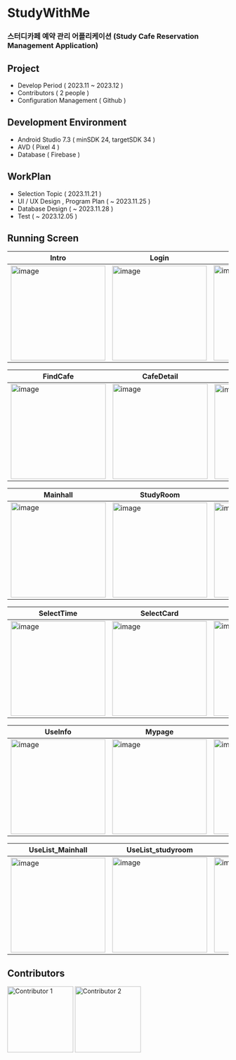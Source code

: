# StudyWithMe

### 스터디카페 예약 관리 어플리케이션 (Study Cafe Reservation Management Application)

## Project
- Develop Period ( 2023.11 ~ 2023.12 )
- Contributors ( 2 people )
- Configuration Management ( Github )

## Development Environment
- Android Studio 7.3 ( minSDK 24, targetSDK 34 )
- AVD ( Pixel 4 )
- Database ( Firebase )

## WorkPlan
- Selection Topic ( 2023.11.21 )
- UI / UX Design , Program Plan ( ~ 2023.11.25 )
- Database Design ( ~ 2023.11.28 )
- Test ( ~ 2023.12.05 )

## Running Screen
| Intro             | Login             | Main            |
|-------------------------|-------------------------|-------------------------|
| <img width="215" alt="image" src="https://github.com/Seong-A/StudyWithMe/assets/83965377/97bdefe2-ad29-419d-8915-fb607a5fc654"> | <img width="215" alt="image" src="https://github.com/Seong-A/StudyWithMe/assets/83965377/5344b965-f67e-47d2-8d59-0f1c5efa441d"> | <img width="216" alt="image" src="https://github.com/Seong-A/StudyWithMe/assets/83965377/50b7c189-04db-49ab-8896-3c1f976cb2d7"> |

| FindCafe       | CafeDetail            | SelectRoom            |
|-------------------------|-------------------------|-------------------------|
| <img width="216" alt="image" src="https://github.com/Seong-A/StudyWithMe/assets/83965377/68462b25-1236-47a4-be1d-881eb67c5a4a"> | <img width="216" alt="image" src="https://github.com/Seong-A/StudyWithMe/assets/83965377/64aae330-ead3-42db-86c5-73dfbe253540"> | <img width="215" alt="image" src="https://github.com/Seong-A/StudyWithMe/assets/83965377/12deb75b-ab9f-491d-a85a-97bed79eebfc"> |

| Mainhall       | StudyRoom            | LockerRoom            |
|-------------------------|-------------------------|-------------------------|
| <img width="216" alt="image" src="https://github.com/Seong-A/StudyWithMe/assets/83965377/baf914c7-69db-4c52-8dcc-447ff3c2eac5"> | <img width="215" alt="image" src="https://github.com/Seong-A/StudyWithMe/assets/83965377/7e717a32-f5f2-4e05-9d27-749fc2a0f375"> | <img width="215" alt="image" src="https://github.com/Seong-A/StudyWithMe/assets/83965377/b44f5e74-524c-42a3-80b7-a3c9e80ebae2"> |

| SelectTime       | SelectCard            | PaymentList            |
|-------------------------|-------------------------|-------------------------|
| <img width="215" alt="image" src="https://github.com/Seong-A/StudyWithMe/assets/83965377/0387dd5b-6e82-4887-8259-9c3aecd95925"> | <img width="215" alt="image" src="https://github.com/Seong-A/StudyWithMe/assets/83965377/daee8a2f-727d-4730-b226-a4b142cfa97f"> | <img width="216" alt="image" src="https://github.com/Seong-A/StudyWithMe/assets/83965377/1d9bb027-5a63-422d-b10a-60b5b87798ad"> |

| UseInfo       | Mypage            | ModifyPassword            |
|-------------------------|-------------------------|-------------------------|
| <img width="215" alt="image" src="https://github.com/Seong-A/StudyWithMe/assets/83965377/b89b04b9-3329-4d50-a439-98087b102d57"> | <img width="215" alt="image" src="https://github.com/Seong-A/StudyWithMe/assets/83965377/944c2ada-25fb-49ee-883f-8c8b66960a67"> | <img width="215" alt="image" src="https://github.com/Seong-A/StudyWithMe/assets/83965377/c1aef587-60c6-4f19-8e84-cb126f428373"> |

| UseList_Mainhall       | UseList_studyroom            | UseList_Locker            |
|-------------------------|-------------------------|-------------------------|
| <img width="215" alt="image" src="https://github.com/Seong-A/StudyWithMe/assets/83965377/b0df07a2-3adf-4108-99b6-9a53e6f30762"> | <img width="216" alt="image" src="https://github.com/Seong-A/StudyWithMe/assets/83965377/c05cc8eb-5538-466e-b79b-5ace32793bad"> | <img width="216" alt="image" src="https://github.com/Seong-A/StudyWithMe/assets/83965377/07b3c57a-0097-4dbf-b812-ef3b60d91b3a"> |

## Contributors

[<img width="150" alt="Contributor 1" src="https://github.com/Seong-A/StudyWithMe/assets/83965377/b8b055c2-4823-44dd-a90b-9599513f4797">](https://github.com/Seong-A)
[<img width="150" alt="Contributor 2" src="https://github.com/Seong-A/StudyWithMe/assets/83965377/2c0123e5-b4d7-407d-9155-cb83fb9c2be6">](https://github.com/grace612)



